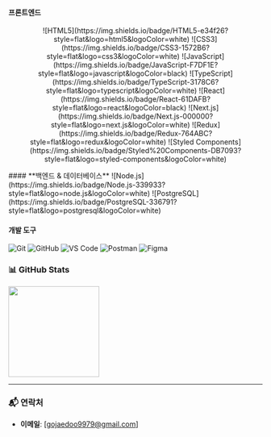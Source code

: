 

#### **프론트엔드**
<p align="center">
![HTML5](https://img.shields.io/badge/HTML5-e34f26?style=flat&logo=html5&logoColor=white)
![CSS3](https://img.shields.io/badge/CSS3-1572B6?style=flat&logo=css3&logoColor=white)
![JavaScript](https://img.shields.io/badge/JavaScript-F7DF1E?style=flat&logo=javascript&logoColor=black)
![TypeScript](https://img.shields.io/badge/TypeScript-3178C6?style=flat&logo=typescript&logoColor=white)
![React](https://img.shields.io/badge/React-61DAFB?style=flat&logo=react&logoColor=black)
![Next.js](https://img.shields.io/badge/Next.js-000000?style=flat&logo=next.js&logoColor=white)
![Redux](https://img.shields.io/badge/Redux-764ABC?style=flat&logo=redux&logoColor=white)
![Styled Components](https://img.shields.io/badge/Styled%20Components-DB7093?style=flat&logo=styled-components&logoColor=white)
</p>
#### **백엔드 & 데이터베이스**
![Node.js](https://img.shields.io/badge/Node.js-339933?style=flat&logo=node.js&logoColor=white)
![PostgreSQL](https://img.shields.io/badge/PostgreSQL-336791?style=flat&logo=postgresql&logoColor=white)

#### **개발 도구**
![Git](https://img.shields.io/badge/Git-F05032?style=flat&logo=git&logoColor=white)
![GitHub](https://img.shields.io/badge/GitHub-181717?style=flat&logo=github&logoColor=white)
![VS Code](https://img.shields.io/badge/VSCode-007ACC?style=flat&logo=visual-studio-code&logoColor=white)
![Postman](https://img.shields.io/badge/Postman-FF6C37?style=flat&logo=postman&logoColor=white)
![Figma](https://img.shields.io/badge/Figma-F24E1E?style=flat&logo=figma&logoColor=white)


### 📊 GitHub Stats

<p>
  <img height="180em" src="https://github-readme-stats.vercel.app/api?username=GojaeDoo&show_icons=true&theme=radical&hide_border=true"/>
</p>

---

### 📬 연락처

- **이메일**: [gojaedoo9979@gmail.com]
